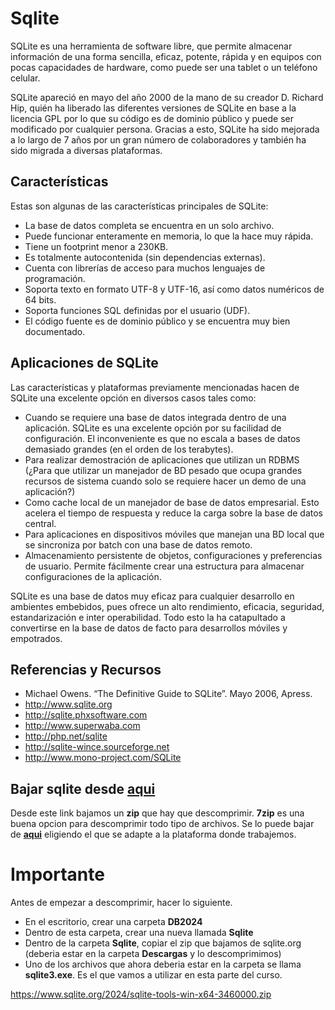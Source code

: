# Sqlite

SQLite es una herramienta de software libre, que permite almacenar información de una forma sencilla, eficaz, potente, rápida y en equipos con pocas capacidades de hardware, como puede ser una tablet o un teléfono celular. 

SQLite apareció en mayo del año 2000 de la mano de su creador D. Richard Hip, quién ha liberado las diferentes versiones de SQLite en base a la licencia GPL por lo que su código es de dominio público y puede ser modificado por cualquier persona. Gracias a esto, SQLite ha sido mejorada a lo largo de 7 años por un gran número de colaboradores y también ha sido migrada a diversas plataformas.

## Características

Estas son algunas de las características principales de SQLite:

- La base de datos completa se encuentra en un solo archivo.
- Puede funcionar enteramente en memoria, lo que la hace muy rápida.
- Tiene un footprint menor a 230KB.
- Es totalmente autocontenida (sin dependencias externas).
- Cuenta con librerías de acceso para muchos lenguajes de programación.
- Soporta texto en formato UTF-8 y UTF-16, así como datos numéricos de 64 bits.
- Soporta funciones SQL definidas por el usuario (UDF).
- El código fuente es de dominio público y se encuentra muy bien documentado.

## Aplicaciones de SQLite

Las características y plataformas previamente mencionadas hacen de SQLite una excelente opción en diversos casos tales como:

- Cuando se requiere una base de datos integrada dentro de una aplicación. SQLite es una excelente opción por su facilidad de configuración. El inconveniente es que no escala a bases de datos demasiado grandes (en el orden de los terabytes).
- Para realizar demostración de aplicaciones que utilizan un RDBMS (¿Para que utilizar un manejador de BD pesado que ocupa grandes recursos de sistema cuando solo se requiere hacer un demo de una aplicación?)
- Como cache local de un manejador de base de datos empresarial. Esto acelera el tiempo de respuesta y reduce la carga sobre la base de datos central.
- Para aplicaciones en dispositivos móviles que manejan una BD local que se sincroniza por batch con una base de datos remoto.
- Almacenamiento persistente de objetos, configuraciones y preferencias de usuario. Permite fácilmente crear una estructura para almacenar configuraciones de la aplicación.


SQLite es una base de datos muy eficaz para cualquier desarrollo en ambientes embebidos, pues ofrece un alto rendimiento, eficacia, seguridad, estandarización e inter operabilidad. Todo esto la ha catapultado a convertirse en la base de datos de facto para desarrollos móviles y empotrados.

## Referencias y Recursos

- Michael Owens. “The Definitive Guide to SQLite”. Mayo 2006, Apress.
- http://www.sqlite.org
- http://sqlite.phxsoftware.com
- http://www.superwaba.com
- http://php.net/sqlite
- http://sqlite-wince.sourceforge.net
- http://www.mono-project.com/SQLite


## Bajar sqlite desde [**aqui**](https://www.sqlite.org/2024/sqlite-tools-win-x64-3460000.zip)


Desde este link bajamos un **zip** que hay que descomprimir.
**7zip** es una buena opcion para descomprimir todo tipo de archivos.
Se lo puede bajar de [**aqui**](https://www.7-zip.org/download.html)
eligiendo el que se adapte a la plataforma donde trabajemos.


# Importante

Antes de empezar a descomprimir, hacer lo siguiente.

- En el escritorio, crear una carpeta **DB2024**
- Dentro de esta carpeta, crear una nueva llamada **Sqlite**
- Dentro de la carpeta **Sqlite**, copiar el zip que bajamos de sqlite.org (deberia estar en la carpeta **Descargas** y lo descomprimimos)
- Uno de los archivos que ahora deberia estar en la carpeta se llama **sqlite3.exe**.
Es el que vamos a utilizar en esta parte del curso.

https://www.sqlite.org/2024/sqlite-tools-win-x64-3460000.zip